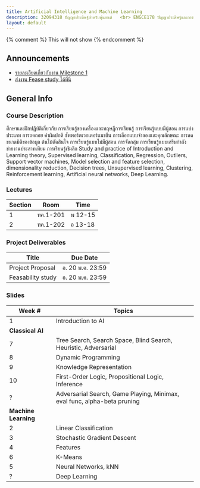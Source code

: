 ```yaml
---
title: Artificial Intelligence and Machine Learning
description: 32094318 ปัญญาประดิษฐ์สำหรับหุ่นยนต์	<br> ENGCE178 ปัญญาประดิษฐ์และการเรียนรู้ของเครื่อง
layout: default
---
```

{% comment %} 
  This will not show
{% endcomment %} 

<div class="course-announcements">
  <h2 id="announcements">Announcements</h2>
  <ul>
    <li><a href="">รายละเอิียดเกี่ยวกับงาน Milestone 1</a></li>
    <li><a href="">ส่งงาน Fease study ได้ที่นี่</a></li>
  </ul>
</div>

## General Info

### Course Description

ศึกษาและฝึกปฏิบัติเกี่ยวกับ การเรียนรู้ของเครื่องและทฤษฎีการเรียนรู้ การเรียนรู้แบบมีผู้สอน  การแบ่งประเภท  การถดถอย ค่าผิดปกติ ซัพพอร์ตเวกเตอร์แมชชีน การเลือกแบบจำลองและคุณลักษณะ การลดขนาดมิติของข้อมูล ต้นไม้ตัดสินใจ การเรียนรู้แบบไม่มีผู้สอน การจัดกลุ่ม การเรียนรู้แบบเสริมกำลัง ข่ายงานประสาทเทียม การเรียนรู้เชิงลึก 
Study and practice of Introduction and Learning theory, Supervised learning, Classification, Regression, Outliers, Support vector machines, Model selection and feature selection, dimensionality reduction, Decision trees, Unsupervised learning, Clustering, Reinforcement learning, Artificial neural networks, Deep Learning.

### Lectures

| Section | Room | Time | 
| --- | --- | --- |
| 1 | ทค.1-201 | พ 12-15 |
| 2 | ทค.1-202 | อ 13-18 |

### Project Deliverables

| Title | Due Date |
| --- | --- | 
| Project Proposal | อ. 20 พ.ค. 23:59 | 
| Feasability study | อ. 20 พ.ค. 23:59 |

### Slides

| Week # | Topics |
| --- | --- | 
| 1 | Introduction to AI | 
| **Classical AI** ||
| 7 | Tree Search, Search Space, Blind Search, Heuristic, Adversarial |
| 8 | Dynamic Programming | 
| 9 | Knowledge Representation | 
| 10 | First-Order Logic, Propositional Logic, Inference | 
| ? | Adversarial Search, Game Playing, Minimax, eval func, alpha-beta pruning |
| **Machine Learning** ||
| 2 | Linear Classification |
| 3 | Stochastic Gradient Descent |
| 4 | Features |
| 6 | K-Means | 
| 5 | Neural Networks, kNN |
| ? | Deep Learning |
